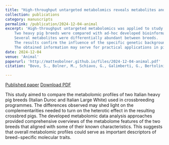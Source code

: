 ```yaml
---
title: "High-throughput untargeted metabolomics reveals metabolites and metabolic pathways that differentiate two divergent pig breeds"
collection: publications
category: manuscripts
permalink: /publication/2024-12-04-animal
excerpt: 'High-throughput untargeted metabolomics was applied to study the pig metabolome.
    Two heavy pig breeds were compared with ad-hoc developed bioinformatic pipelines.
    Several metabolites were differentially abundant between breeds.
    The results confirm the influence of the specific genetic background on the metabolism.
    The obtained information may serve for practical applications in pig breeding and husbandry.'
date: 2024-12-04
venue: 'Animal'
paperurl: 'http://matteobolner.github.io/files/2024-12-04-animal.pdf'
citation: "Bovo, S., Bolner, M., Schiavo, G., Galimberti, G., Bertolini, F., Dall’Olio, S., Ribani, A., Zambonelli, P., Gallo, M., & Fontanesi, L. (2025). High-throughput untargeted metabolomics reveals metabolites and metabolic pathways that differentiate two divergent pig breeds. Animal, 19(1), 101393. https://doi.org/10.1016/j.animal.2024.101393"

---
```


<a href='https://doi.org/10.1016/j.animal.2024.101393'>Published paper</a>
<a href='http://matteobolner.github.io/files/2024-12-04-animal.pdf'>Download PDF</a>

This study aimed to compare the metabolomic profiles of two Italian heavy pig breeds (Italian Duroc and Italian Large White) used in crossbreeding programmes. The differences observed may shed light on the complementarities needed to turn on the heterotic effect in the resulting crossbred pigs. The developed metabolomic data analysis approaches provided comprehensive overviews of the metabolome features of the two breeds that aligned with some of their known characteristics. This suggests that overall metabolomic profiles could serve as important descriptors of breed−specific molecular traits.
